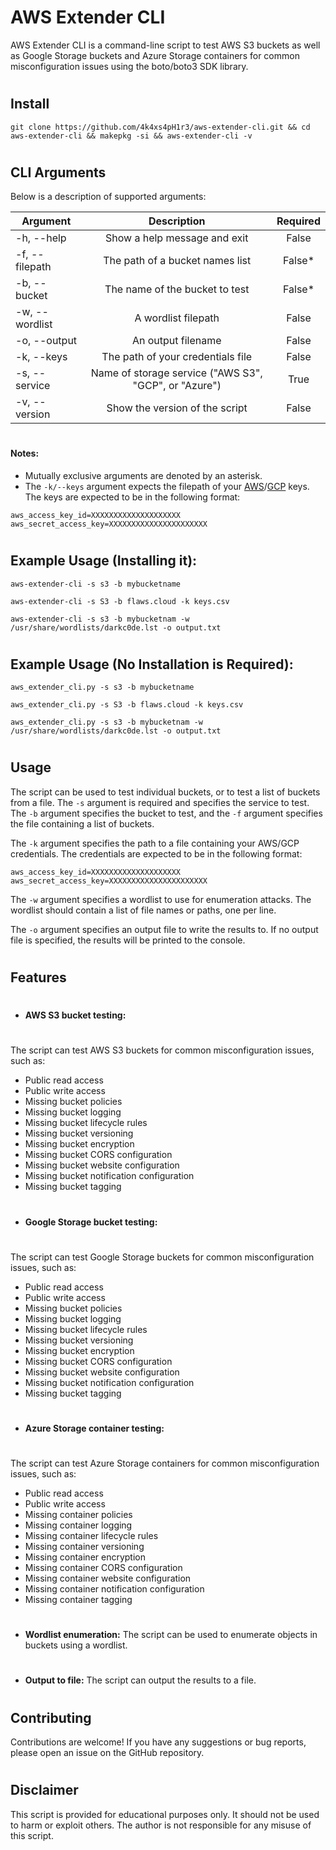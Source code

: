 # AWS Extender CLI

AWS Extender CLI is a command-line script to test AWS S3 buckets as well as Google Storage buckets and Azure Storage containers for common misconfiguration issues using the boto/boto3 SDK library.

#

## Install

```ShellSession
git clone https://github.com/4k4xs4pH1r3/aws-extender-cli.git && cd aws-extender-cli && makepkg -si && aws-extender-cli -v
```

#

## CLI Arguments

Below is a description of supported arguments:

| Argument       |                      Description                      | Required |
| -------------- | :---------------------------------------------------: | :------: |
| -h, --help     |             Show a help message and exit              |  False   |
| -f, --filepath |            The path of a bucket names list            | False\*  |
| -b, --bucket   |            The name of the bucket to test             | False\*  |
| -w, --wordlist |                  A wordlist filepath                  |  False   |
| -o, --output   |                  An output filename                   |  False   |
| -k, --keys     |           The path of your credentials file           |  False   |
| -s, --service  | Name of storage service ("AWS S3", "GCP", or "Azure") |   True   |
| -v, --version  |            Show the version of the script             |  False   |

#

#### Notes:

- Mutually exclusive arguments are denoted by an asterisk.
- The `-k/--keys` argument expects the filepath of your [AWS](https://console.aws.amazon.com/iam/home?#/security_credential)/[GCP](https://cloud.google.com/storage/docs/migrating#keys) keys. The keys are expected to be in the following format:

```
aws_access_key_id=XXXXXXXXXXXXXXXXXXXX
aws_secret_access_key=XXXXXXXXXXXXXXXXXXXXXX
```

#

## Example Usage (Installing it):

```ShellSession
aws-extender-cli -s s3 -b mybucketname
```

```ShellSession
aws-extender-cli -s S3 -b flaws.cloud -k keys.csv
```

```ShellSession
aws-extender-cli -s s3 -b mybucketnam -w /usr/share/wordlists/darkc0de.lst -o output.txt
```

#

## Example Usage (No Installation is Required):

```ShellSession
aws_extender_cli.py -s s3 -b mybucketname
```

```ShellSession
aws_extender_cli.py -s S3 -b flaws.cloud -k keys.csv
```

```ShellSession
aws_extender_cli.py -s s3 -b mybucketnam -w /usr/share/wordlists/darkc0de.lst -o output.txt
```

#

## Usage

The script can be used to test individual buckets, or to test a list of buckets from a file. The `-s` argument is required and specifies the service to test. The `-b` argument specifies the bucket to test, and the `-f` argument specifies the file containing a list of buckets.

The `-k` argument specifies the path to a file containing your AWS/GCP credentials. The credentials are expected to be in the following format:

```
aws_access_key_id=XXXXXXXXXXXXXXXXXXXX
aws_secret_access_key=XXXXXXXXXXXXXXXXXXXXXX
```

The `-w` argument specifies a wordlist to use for enumeration attacks. The wordlist should contain a list of file names or paths, one per line.

The `-o` argument specifies an output file to write the results to. If no output file is specified, the results will be printed to the console.

#

## Features

#

- **AWS S3 bucket testing:**

#

The script can test AWS S3 buckets for common misconfiguration issues, such as:

- Public read access
- Public write access
- Missing bucket policies
- Missing bucket logging
- Missing bucket lifecycle rules
- Missing bucket versioning
- Missing bucket encryption
- Missing bucket CORS configuration
- Missing bucket website configuration
- Missing bucket notification configuration
- Missing bucket tagging

#

- **Google Storage bucket testing:**

#

The script can test Google Storage buckets for common misconfiguration issues, such as:

- Public read access
- Public write access
- Missing bucket policies
- Missing bucket logging
- Missing bucket lifecycle rules
- Missing bucket versioning
- Missing bucket encryption
- Missing bucket CORS configuration
- Missing bucket website configuration
- Missing bucket notification configuration
- Missing bucket tagging

#

- **Azure Storage container testing:**

#

The script can test Azure Storage containers for common misconfiguration issues, such as:

- Public read access
- Public write access
- Missing container policies
- Missing container logging
- Missing container lifecycle rules
- Missing container versioning
- Missing container encryption
- Missing container CORS configuration
- Missing container website configuration
- Missing container notification configuration
- Missing container tagging

#

- **Wordlist enumeration:**
  The script can be used to enumerate objects in buckets using a wordlist.

#

- **Output to file:**
  The script can output the results to a file.

#

## Contributing

Contributions are welcome! If you have any suggestions or bug reports, please open an issue on the GitHub repository.

#

## Disclaimer

This script is provided for educational purposes only. It should not be used to harm or exploit others. The author is not responsible for any misuse of this script.
